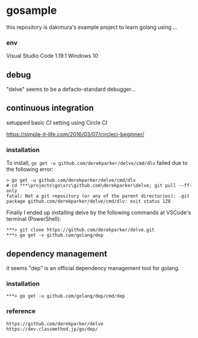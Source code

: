 # gosample
this repository is dakimura's example project to learn golang using ...

### env
Visual Studio Code 1.19.1
Windows 10

## debug
"delve" seems to be a defacto-standard debugger...

## continuous integration
setupped basic CI setting using Circle CI

https://simple-it-life.com/2016/03/07/circleci-beginner/

### installation
To install, `go get -u github.com/derekparker/delve/cmd/dlv` failed due to the following error:
```
> go get -u github.com/derekparker/delve/cmd/dlv
# cd ***\projects\go\src\github.com\derekparker\delve; git pull --ff-only
fatal: Not a git repository (or any of the parent directories): .git
package github.com/derekparker/delve/cmd/dlv: exit status 128
```

Finally I ended up installing delve by the following commands at VSCode's terminal (PowerShell):
```
***> git clone https://github.com/derekparker/delve.git
***> go get -v github.com/golang/dep
```

## dependency management
it seems "dep" is an official dependency management tool for golang.

### installation
```
***> go get -u github.com/golang/dep/cmd/dep
```


### reference
```
https://github.com/derekparker/delve
https://dev.classmethod.jp/go/dep/
```
